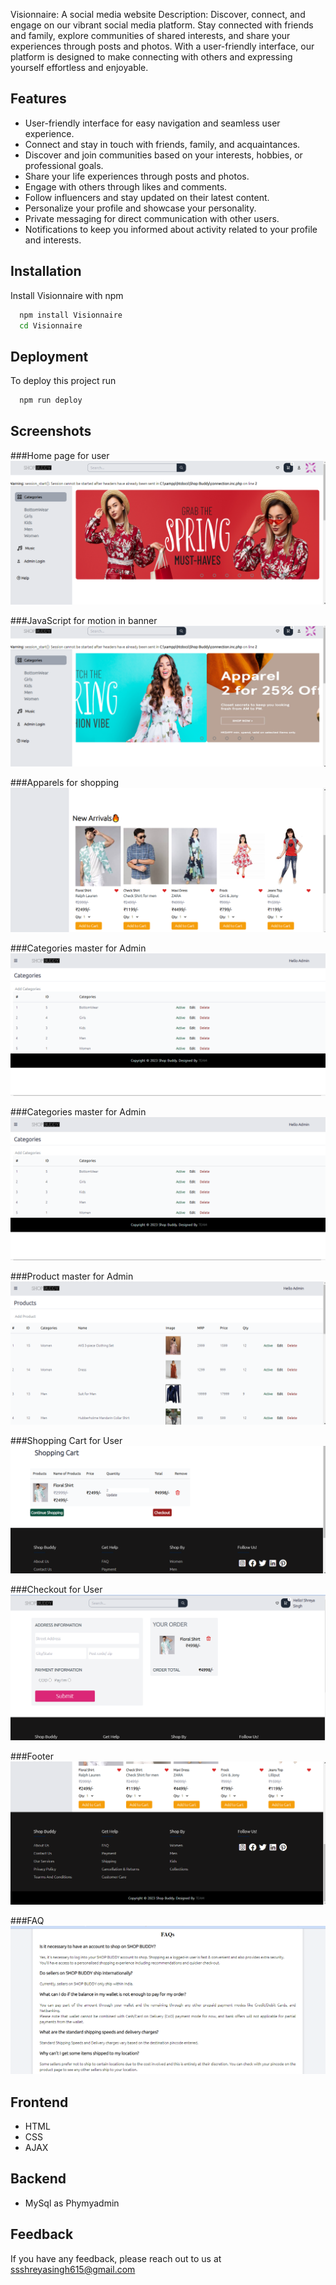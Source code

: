
Visionnaire: A social media website 
Description:
Discover, connect, and engage on our vibrant social media platform. Stay connected with friends and family, explore communities of shared interests, and share your experiences through posts and photos. With a user-friendly interface, our platform is designed to make connecting with others and expressing yourself effortless and enjoyable.


## Features

- User-friendly interface for easy navigation and seamless user experience.
- Connect and stay in touch with friends, family, and acquaintances.
- Discover and join communities based on your interests, hobbies, or professional goals.
- Share your life experiences through posts and photos.
- Engage with others through likes and comments.
- Follow influencers and stay updated on their latest content.
- Personalize your profile and showcase your personality.
- Private messaging for direct communication with other users.
- Notifications to keep you informed about activity related to your profile and interests.





## Installation

Install Visionnaire with npm

```bash
  npm install Visionnaire
  cd Visionnaire
```
    
## Deployment

To deploy this project run

```bash
  npm run deploy
```


## Screenshots

###Home page for user
![Home Page](https://github.com/Shreya615/ShopBuddy/blob/master/screenshots/Screenshot%20(29).png?raw=true)

###JavaScript for motion in banner
![Motion](https://github.com/Shreya615/ShopBuddy/blob/master/screenshots/Screenshot%20(30).png?raw=true)

###Apparels for shopping
![Apparels](https://github.com/Shreya615/ShopBuddy/blob/master/screenshots/Screenshot%20(36).png?raw=true)

###Categories master for Admin
![Apparels](https://github.com/Shreya615/ShopBuddy/blob/master/screenshots/Screenshot%20(31).png?raw=true)

###Categories master for Admin
![Categories](https://github.com/Shreya615/ShopBuddy/blob/master/screenshots/Screenshot%20(31).png?raw=true)

###Product master for Admin
![Product](https://github.com/Shreya615/ShopBuddy/blob/master/screenshots/Screenshot%20(32).png?raw=true)

###Shopping Cart for User
![Cart](https://github.com/Shreya615/ShopBuddy/blob/master/screenshots/Screenshot%20(33).png?raw=true)

###Checkout for User
![Checkout](https://github.com/Shreya615/ShopBuddy/blob/master/screenshots/Screenshot%20(34).png?raw=true)

###Footer
![Footer](https://github.com/Shreya615/ShopBuddy/blob/master/screenshots/Screenshot%20(35).png?raw=true)

###FAQ
![FAQ](https://github.com/Shreya615/ShopBuddy/blob/master/screenshots/Screenshot%20(37).png?raw=true)



## Frontend


- HTML
- CSS
- AJAX


## Backend

- MySql as Phymyadmin

## Feedback

If you have any feedback, please reach out to us at 
ssshreyasingh615@gmail.com


